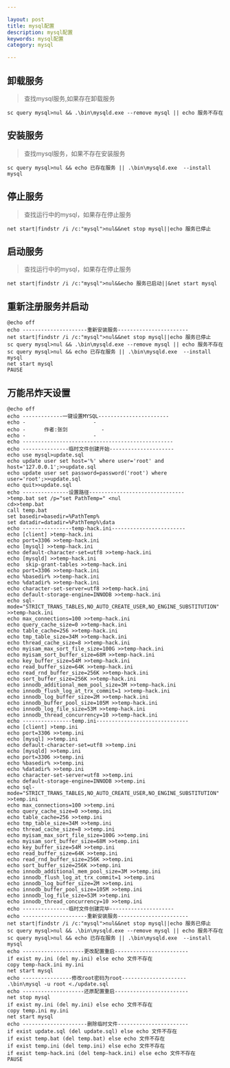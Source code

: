```yaml
---

layout: post
title: mysql配置
description: mysql配置
keywords: mysql配置
category: mysql

---
```

## 卸载服务
>查找mysql服务,如果存在卸载服务

	sc query mysql>nul && .\bin\mysqld.exe --remove mysql || echo 服务不存在
## 安装服务
>查找mysql服务，如果不存在安装服务

	sc query mysql>nul && echo 已存在服务 || .\bin\mysqld.exe  --install mysql
## 停止服务
>查找运行中的mysql，如果存在停止服务

	net start|findstr /i /c:"mysql">nul&&net stop mysql||echo 服务已停止
## 启动服务
>查找运行中的mysql，如果存在停止服务

	net start|findstr /i /c:"mysql">nul&&echo 服务已启动||&net start mysql
## 重新注册服务并启动
	@echo off
	echo ---------------------重新安装服务-----------------------
	net start|findstr /i /c:"mysql">nul&&net stop mysql||echo 服务已停止
	sc query mysql>nul && .\bin\mysqld.exe --remove mysql || echo 服务不存在
	sc query mysql>nul && echo 已存在服务 || .\bin\mysqld.exe  --install mysql
	net start mysql
	PAUSE
## 万能吊炸天设置
	@echo off
	echo -------------一键设置MYSQL-----------------------
	echo -						-
	echo -		作者:张剑			-
	echo -						-
	echo -------------------------------------------------
	echo ---------------临时文件创建开始---------------------
	echo use mysql>update.sql
	echo update user set host='%' where user='root' and host='127.0.0.1';>>update.sql
	echo update user set password=password('root') where user='root';>>update.sql
	echo quit>>update.sql
	echo ---------------设置路径-------------------------------
	>temp.bat set /p="set PathTemp=" <nul 
	cd>>temp.bat
	call temp.bat
	set basedir=basedir=%PathTemp%
	set datadir=datadir=%PathTemp%\data
	echo ----------------temp-hack.ini------------------------
	echo [client] >temp-hack.ini
	echo port=3306 >>temp-hack.ini
	echo [mysql] >>temp-hack.ini
	echo default-character-set=utf8 >>temp-hack.ini
	echo [mysqld] >>temp-hack.ini
	echo  skip-grant-tables >>temp-hack.ini
	echo port=3306 >>temp-hack.ini
	echo %basedir% >>temp-hack.ini
	echo %datadir% >>temp-hack.ini
	echo character-set-server=utf8 >>temp-hack.ini
	echo default-storage-engine=INNODB >>temp-hack.ini
	echo sql-mode="STRICT_TRANS_TABLES,NO_AUTO_CREATE_USER,NO_ENGINE_SUBSTITUTION" >>temp-hack.ini
	echo max_connections=100 >>temp-hack.ini
	echo query_cache_size=0 >>temp-hack.ini
	echo table_cache=256 >>temp-hack.ini
	echo tmp_table_size=34M >>temp-hack.ini
	echo thread_cache_size=8 >>temp-hack.ini
	echo myisam_max_sort_file_size=100G >>temp-hack.ini
	echo myisam_sort_buffer_size=68M >>temp-hack.ini
	echo key_buffer_size=54M >>temp-hack.ini
	echo read_buffer_size=64K >>temp-hack.ini
	echo read_rnd_buffer_size=256K >>temp-hack.ini
	echo sort_buffer_size=256K >>temp-hack.ini
	echo innodb_additional_mem_pool_size=3M >>temp-hack.ini
	echo innodb_flush_log_at_trx_commit=1 >>temp-hack.ini
	echo innodb_log_buffer_size=2M >>temp-hack.ini
	echo innodb_buffer_pool_size=105M >>temp-hack.ini
	echo innodb_log_file_size=53M >>temp-hack.ini
	echo innodb_thread_concurrency=10 >>temp-hack.ini
	echo ----------------temp.ini------------------------------
	echo [client] >temp.ini
	echo port=3306 >>temp.ini
	echo [mysql] >>temp.ini
	echo default-character-set=utf8 >>temp.ini
	echo [mysqld] >>temp.ini
	echo port=3306 >>temp.ini
	echo %basedir% >>temp.ini
	echo %datadir% >>temp.ini
	echo character-set-server=utf8 >>temp.ini
	echo default-storage-engine=INNODB >>temp.ini
	echo sql-mode="STRICT_TRANS_TABLES,NO_AUTO_CREATE_USER,NO_ENGINE_SUBSTITUTION" >>temp.ini
	echo max_connections=100 >>temp.ini
	echo query_cache_size=0 >>temp.ini
	echo table_cache=256 >>temp.ini
	echo tmp_table_size=34M >>temp.ini
	echo thread_cache_size=8 >>temp.ini
	echo myisam_max_sort_file_size=100G >>temp.ini
	echo myisam_sort_buffer_size=68M >>temp.ini
	echo key_buffer_size=54M >>temp.ini
	echo read_buffer_size=64K >>temp.ini
	echo read_rnd_buffer_size=256K >>temp.ini
	echo sort_buffer_size=256K >>temp.ini
	echo innodb_additional_mem_pool_size=3M >>temp.ini
	echo innodb_flush_log_at_trx_commit=1 >>temp.ini
	echo innodb_log_buffer_size=2M >>temp.ini
	echo innodb_buffer_pool_size=105M >>temp.ini
	echo innodb_log_file_size=53M >>temp.ini
	echo innodb_thread_concurrency=10 >>temp.ini
	echo ---------------临时文件创建完毕---------------------
	echo ---------------------重新安装服务-----------------------
	net start|findstr /i /c:"mysql">nul&&net stop mysql||echo 服务已停止
	sc query mysql>nul && .\bin\mysqld.exe --remove mysql || echo 服务不存在
	sc query mysql>nul && echo 已存在服务 || .\bin\mysqld.exe  --install mysql
	echo --------------------更改配置重启------------------------
	if exist my.ini (del my.ini) else echo 文件不存在
	copy temp-hack.ini my.ini
	net start mysql
	echo ----------------修改root密码为root---------------------
	.\bin\mysql -u root <./update.sql
	echo --------------------还原配置重启------------------------
	net stop mysql
	if exist my.ini (del my.ini) else echo 文件不存在
	copy temp.ini my.ini
	net start mysql
	echo ---------------------删除临时文件-----------------------
	if exist update.sql (del update.sql) else echo 文件不存在
	if exist temp.bat (del temp.bat) else echo 文件不存在
	if exist temp.ini (del temp.ini) else echo 文件不存在
	if exist temp-hack.ini (del temp-hack.ini) else echo 文件不存在
	PAUSE







